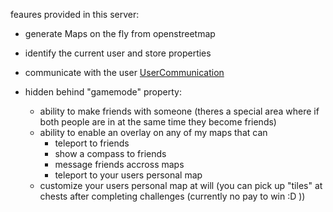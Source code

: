 feaures provided in this server:


- generate Maps on the fly from openstreetmap
- identify the current user and store properties
- communicate with the user [UserCommunication](./resources/mapserver/message-communication/user-service.ts)

- hidden behind "gamemode" property:
  - ability to make friends with someone (theres a special area where if both people are in at the same time they become friends)
  - ability to enable an overlay on any of my maps that can 
    - teleport to friends
    - show a compass to friends
    - message friends accross maps
    - teleport to your users personal map
  - customize your users personal map at will (you can pick up "tiles" at chests after completing challenges (currently no pay to win :D ))
  
